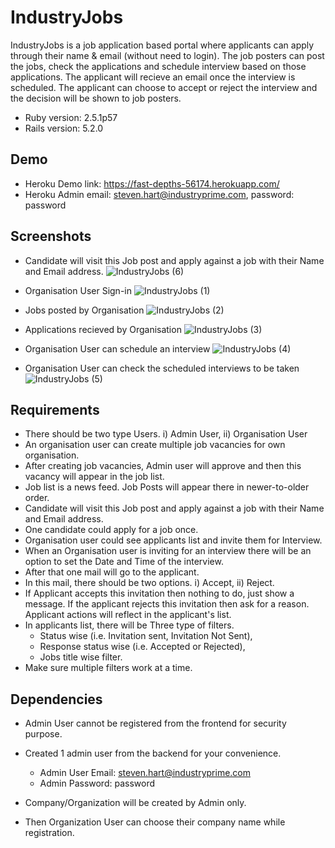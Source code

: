 # IndustryJobs

IndustryJobs is a job application based portal where applicants can apply through their name & email (without need to login). The job posters can post the jobs, check the applications and schedule interview based on those applications. The applicant will recieve an email once the interview is scheduled. The applicant can choose to accept or reject the interview and the decision will be shown to job posters.

* Ruby version: 2.5.1p57
* Rails version: 5.2.0

## Demo
* Heroku Demo link: https://fast-depths-56174.herokuapp.com/
* Heroku Admin email: steven.hart@industryprime.com, password: password

## Screenshots
* Candidate will visit this Job post and apply against a job with their Name and Email address.
![IndustryJobs (6)](https://user-images.githubusercontent.com/7859906/79827835-05f19f00-83bd-11ea-9420-fa46a9696a70.png)

* Organisation User Sign-in
![IndustryJobs (1)](https://user-images.githubusercontent.com/7859906/79827808-f07c7500-83bc-11ea-8fa8-e07ad2a1a240.png)

* Jobs posted by Organisation
![IndustryJobs (2)](https://user-images.githubusercontent.com/7859906/79827793-e5c1e000-83bc-11ea-99a0-f917a2e711d4.png)

* Applications recieved by Organisation
![IndustryJobs (3)](https://user-images.githubusercontent.com/7859906/79827776-d80c5a80-83bc-11ea-8ad1-7f6f836e1ecd.png)

* Organisation User can schedule an interview
![IndustryJobs (4)](https://user-images.githubusercontent.com/7859906/79827757-cc209880-83bc-11ea-8c1f-6523a93522f8.png)

* Organisation User can check the scheduled interviews to be taken
![IndustryJobs (5)](https://user-images.githubusercontent.com/7859906/79827736-bc08b900-83bc-11ea-9492-67f513a7cb0c.png)

## Requirements

* There should be two type Users. i) Admin User, ii) Organisation User
* An organisation user can create multiple job vacancies for own organisation. 
* After creating job vacancies, Admin user will approve and then this vacancy will appear in the job list. 
* Job list is a news feed. Job Posts will appear there in newer-to-older order. 
* Candidate will visit this Job post and apply against a job with their Name and Email address. 
* One candidate could apply for a job once. 
* Organisation user could see applicants list and invite them for Interview. 
* When an Organisation user is inviting for an interview there will be an option to set the Date and Time of the interview.
* After that one mail will go to the applicant. 
* In this mail, there should be two options. i) Accept, ii) Reject. 
* If Applicant accepts this invitation then nothing to do, just show a message. If the applicant rejects this invitation then ask for a reason. Applicant actions will reflect in the applicant's list. 
* In applicants list, there will be Three type of filters.
  * Status wise (i.e. Invitation sent, Invitation Not Sent),
  * Response status wise (i.e. Accepted or Rejected),
  * Jobs title wise filter.
* Make sure multiple filters work at a time.

## Dependencies

* Admin User cannot be registered from the frontend for security purpose.
* Created 1 admin user from the backend for your convenience.
  * Admin User Email: steven.hart@industryprime.com
  * Admin Password: password

* Company/Organization will be created by Admin only.
* Then Organization User can choose their company name while registration.

